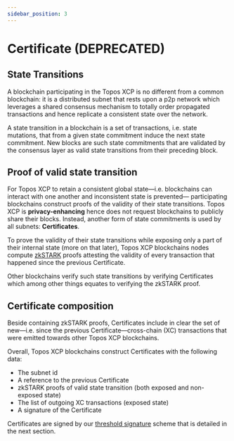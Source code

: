```yaml
---
sidebar_position: 3
---
```


# Certificate (DEPRECATED)

## State Transitions

A blockchain participating in the Topos XCP is no different from a common blockchain: it is a distributed subnet that rests upon a p2p network which leverages a shared consensus mechanism to totally order propagated transactions and hence replicate a consistent state over the network.

A state transition in a blockchain is a set of transactions, i.e. state mutations, that from a given state commitment induce the next state commitment. New blocks are such state commitments that are validated by the consensus layer as valid state transitions from their preceding block.

## Proof of valid state transition

For Topos XCP to retain a consistent global state—i.e. blockchains can interact with one another and inconsistent state is prevented— participating blockchains construct proofs of the validity of their state transitions. Topos XCP is **privacy-enhancing** hence does not request blockchains to publicly share their blocks. Instead, another form of state commitments is used by all subnets: **Certificates**.

To prove the validity of their state transitions while exposing only a part of their internal state (more on that later), Topos XCP blockchains nodes compute [zkSTARK](/learn/zkSTARK) proofs attesting the validity of every transaction that happened since the previous Certificate.

Other blockchains verify such state transitions by verifying Certificates which among other things equates to verifying the zkSTARK proof.

## Certificate composition

Beside containing zkSTARK proofs, Certificates include in clear the set of new—i.e. since the previous Certificate—cross-chain (XC) transactions that were emitted towards other Topos XCP blockchains.

Overall, Topos XCP blockchains construct Certificates with the following data:

- The subnet id
- A reference to the previous Certificate
- zkSTARK proofs of valid state transition (both exposed and non-exposed state)
- The list of outgoing XC transactions (exposed state)
- A signature of the Certificate

Certificates are signed by our [threshold signature](/learn/uci/authentication) scheme that is detailed in the next section.

